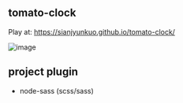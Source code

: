 ## tomato-clock

Play at: https://sianjyunkuo.github.io/tomato-clock/

![image]()

## project plugin

- node-sass (scss/sass)
